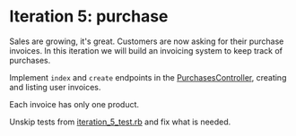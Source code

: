 # Iteration 5: purchase

Sales are growing, it's great. Customers are now asking for their purchase invoices.
In this iteration we will build an invoicing system to keep track of purchases.

Implement `index` and `create` endpoints in the [PurchasesController](../app/controllers/purchases_controller.rb), creating and listing user invoices.

Each invoice has only one product.

Unskip tests from [iteration_5_test.rb](../test/controllers/iteration_5_test.rb) and fix what is needed.
